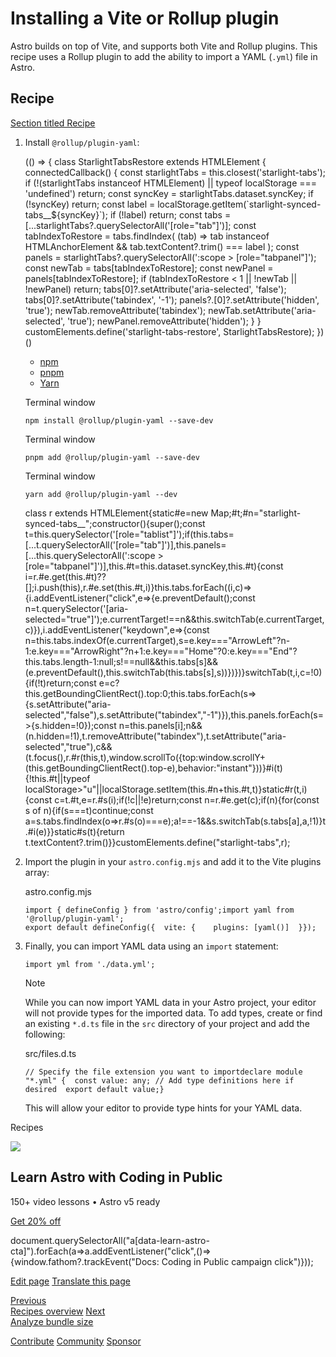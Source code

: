 Installing a Vite or Rollup plugin
==================================

Astro builds on top of Vite, and supports both Vite and Rollup plugins. This recipe uses a Rollup plugin to add the ability to import a YAML (`.yml`) file in Astro.

Recipe
------

[Section titled Recipe](#recipe)

1.  Install `@rollup/plugin-yaml`:
    
    (() => { class StarlightTabsRestore extends HTMLElement { connectedCallback() { const starlightTabs = this.closest('starlight-tabs'); if (!(starlightTabs instanceof HTMLElement) || typeof localStorage === 'undefined') return; const syncKey = starlightTabs.dataset.syncKey; if (!syncKey) return; const label = localStorage.getItem(\`starlight-synced-tabs\_\_${syncKey}\`); if (!label) return; const tabs = \[...starlightTabs?.querySelectorAll('\[role="tab"\]')\]; const tabIndexToRestore = tabs.findIndex( (tab) => tab instanceof HTMLAnchorElement && tab.textContent?.trim() === label ); const panels = starlightTabs?.querySelectorAll(':scope > \[role="tabpanel"\]'); const newTab = tabs\[tabIndexToRestore\]; const newPanel = panels\[tabIndexToRestore\]; if (tabIndexToRestore < 1 || !newTab || !newPanel) return; tabs\[0\]?.setAttribute('aria-selected', 'false'); tabs\[0\]?.setAttribute('tabindex', '-1'); panels?.\[0\]?.setAttribute('hidden', 'true'); newTab.removeAttribute('tabindex'); newTab.setAttribute('aria-selected', 'true'); newPanel.removeAttribute('hidden'); } } customElements.define('starlight-tabs-restore', StarlightTabsRestore); })()
    
    *   [npm](#tab-panel-1750)
    *   [pnpm](#tab-panel-1751)
    *   [Yarn](#tab-panel-1752)
    
    Terminal window
    
        npm install @rollup/plugin-yaml --save-dev
    
    Terminal window
    
        pnpm add @rollup/plugin-yaml --save-dev
    
    Terminal window
    
        yarn add @rollup/plugin-yaml --dev
    
    class r extends HTMLElement{static#e=new Map;#t;#n="starlight-synced-tabs\_\_";constructor(){super();const t=this.querySelector('\[role="tablist"\]');if(this.tabs=\[...t.querySelectorAll('\[role="tab"\]')\],this.panels=\[...this.querySelectorAll(':scope > \[role="tabpanel"\]')\],this.#t=this.dataset.syncKey,this.#t){const i=r.#e.get(this.#t)??\[\];i.push(this),r.#e.set(this.#t,i)}this.tabs.forEach((i,c)=>{i.addEventListener("click",e=>{e.preventDefault();const n=t.querySelector('\[aria-selected="true"\]');e.currentTarget!==n&&this.switchTab(e.currentTarget,c)}),i.addEventListener("keydown",e=>{const n=this.tabs.indexOf(e.currentTarget),s=e.key==="ArrowLeft"?n-1:e.key==="ArrowRight"?n+1:e.key==="Home"?0:e.key==="End"?this.tabs.length-1:null;s!==null&&this.tabs\[s\]&&(e.preventDefault(),this.switchTab(this.tabs\[s\],s))})})}switchTab(t,i,c=!0){if(!t)return;const e=c?this.getBoundingClientRect().top:0;this.tabs.forEach(s=>{s.setAttribute("aria-selected","false"),s.setAttribute("tabindex","-1")}),this.panels.forEach(s=>{s.hidden=!0});const n=this.panels\[i\];n&&(n.hidden=!1),t.removeAttribute("tabindex"),t.setAttribute("aria-selected","true"),c&&(t.focus(),r.#r(this,t),window.scrollTo({top:window.scrollY+(this.getBoundingClientRect().top-e),behavior:"instant"}))}#i(t){!this.#t||typeof localStorage>"u"||localStorage.setItem(this.#n+this.#t,t)}static#r(t,i){const c=t.#t,e=r.#s(i);if(!c||!e)return;const n=r.#e.get(c);if(n){for(const s of n){if(s===t)continue;const a=s.tabs.findIndex(o=>r.#s(o)===e);a!==-1&&s.switchTab(s.tabs\[a\],a,!1)}t.#i(e)}}static#s(t){return t.textContent?.trim()}}customElements.define("starlight-tabs",r);
2.  Import the plugin in your `astro.config.mjs` and add it to the Vite plugins array:
    
    astro.config.mjs
    
        import { defineConfig } from 'astro/config';import yaml from '@rollup/plugin-yaml';
        export default defineConfig({  vite: {    plugins: [yaml()]  }});
    
3.  Finally, you can import YAML data using an `import` statement:
    
        import yml from './data.yml';
    
    Note
    
    While you can now import YAML data in your Astro project, your editor will not provide types for the imported data. To add types, create or find an existing `*.d.ts` file in the `src` directory of your project and add the following:
    
    src/files.d.ts
    
        // Specify the file extension you want to importdeclare module "*.yml" {  const value: any; // Add type definitions here if desired  export default value;}
    
    This will allow your editor to provide type hints for your YAML data.
    

Recipes

![](/_astro/CodingInPublic.DpaYu7Qd_5sx41.webp)

Learn Astro with **Coding in Public**
-------------------------------------

150+ video lessons • Astro v5 ready

[Get 20% off](https://learnastro.dev?code=ASTRO_PROMO)

document.querySelectorAll("a\[data-learn-astro-cta\]").forEach(a=>a.addEventListener("click",()=>{window.fathom?.trackEvent("Docs: Coding in Public campaign click")}));

[Edit page](https://github.com/withastro/docs/edit/main/src/content/docs/en/recipes/add-yaml-support.mdx) [Translate this page](https://contribute.docs.astro.build/guides/i18n/)

[Previous  
Recipes overview](/en/recipes/) [Next  
Analyze bundle size](/en/recipes/analyze-bundle-size/)

[Contribute](/en/contribute/) [Community](https://astro.build/chat) [Sponsor](https://opencollective.com/astrodotbuild)

